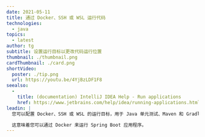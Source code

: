 ```yaml
---
date: 2021-05-11
title: 通过 Docker、SSH 或 WSL 运行代码
technologies:
  - java
topics:
  - latest
author: tg
subtitle: 设置运行目标以更改代码运行位置
thumbnail: ./thumbnail.png
cardThumbnail: ./card.png
shortVideo:
  poster: ./tip.png
  url: https://youtu.be/4YjBzLDF1F8
seealso:
  - 
    title: (documentation) IntelliJ IDEA Help - Run applications
    href: https://www.jetbrains.com/help/idea/running-applications.html
leadin: |
  您可以配置 Docker、SSH 或 WSL 的运行目标，用于 Java 单元测试、Maven 和 Gradle 项目，以及 Spring Boot、Micronaut 和 Quakus 应用程序。

  这意味着您可以通过 Docker 来运行 Spring Boot 应用程序。
---
```


